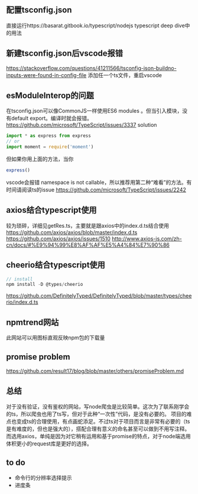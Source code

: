 ## 配置tsconfig.json
直接运行https://basarat.gitbook.io/typescript/nodejs
typescript deep dive中的用法
## 新建tsconfig.json后vscode报错
https://stackoverflow.com/questions/41211566/tsconfig-json-buildno-inputs-were-found-in-config-file
添加任一个ts文件，重启vscode
## esModuleInterop的问题
在tsconfig.json可以像CommonJS一样使用ES6 modules 。但当引入模块，没有default export。编译时就会报错。
https://github.com/microsoft/TypeScript/issues/3337
solution
```js
import * as express from express
// or
import moment = require('moment')
```
但如果你用上面的方法，当你
```js
express()
```
vscode会报错 namespace is not callable，所以推荐用第二种“难看”的方法。有时间请阅读ts的issue
https://github.com/microsoft/TypeScript/issues/2242
## axios结合typescript使用
较为琐碎，详细见getRes.ts，主要就是跟axios中的index.d.ts结合使用
https://github.com/axios/axios/blob/master/index.d.ts
https://github.com/axios/axios/issues/1510
http://www.axios-js.com/zh-cn/docs/#%E9%94%99%E8%AF%AF%E5%A4%84%E7%90%86
## cheerio结合typescript使用
```js
// install
npm install -D @types/cheerio
```
https://github.com/DefinitelyTyped/DefinitelyTyped/blob/master/types/cheerio/index.d.ts
## npmtrend网站
此网站可以用图标直观反映npm包的下载量
## promise problem
https://github.com/result17/blog/blob/master/others/promiseProblem.md
## 总结
对于没有验证，没有鉴权的网站，写node爬虫是比较简单。这次为了联系刚学会的ts，所以爬虫也用了ts写，但对于此种“一次性”代码，是没有必要的。
项目的难点也变成ts的合理使用，有点画蛇添足。不过ts对于项目而言是非常有必要的（ts是有难度的，但也是强大的），搭配合理有意义的命名甚至可以做到不用写注释。
而选用axios，单纯是因为对它稍有运用和基于promise的特点，对于node端选用体积更小的request库是更好的选择。
## to do
- 命令行的分辨率选择提示
- 进度条